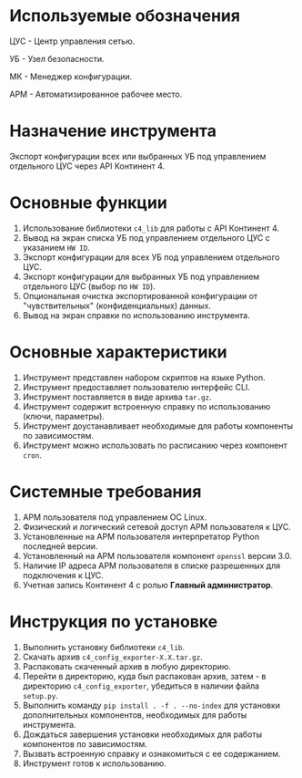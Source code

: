 # Используемые обозначения

ЦУС - Центр управления сетью.

УБ - Узел безопасности.

МК - Менеджер конфигурации.

АРМ - Автоматизированное рабочее место.

# Назначение инструмента

Экспорт конфигурации всех или выбранных УБ под управлением отдельного ЦУС через API Континент 4.

# Основные функции

1. Использование библиотеки `c4_lib` для работы с API Континент 4.
2. Вывод на экран списка УБ под управлением отдельного ЦУС с указанием `HW ID`.
3. Экспорт конфигурации для всех УБ под управлением отдельного ЦУС.
4. Экспорт конфигурации для выбранных УБ под управлением отдельного ЦУС (выбор по `HW ID`).
5. Опциональная очистка экспортированной конфигурации от "чувствительных" (конфиденциальных) данных.
6. Вывод на экран справки по использованию инструмента.

# Основные характеристики

1. Инструмент представлен набором скриптов на языке Python.
2. Инструмент предоставляет пользователю интерфейс CLI.
3. Инструмент поставляется в виде архива `tar.gz`.
4. Инструмент содержит встроенную справку по использованию (ключи, параметры).
5. Инструмент доустанавливает необходимые для работы компоненты по зависимостям.
6. Инструмент можно использовать по расписанию через компонент `cron`.

# Системные требования

1. АРМ пользователя под управлением ОС Linux.
2. Физический и логический сетевой доступ АРМ пользователя к ЦУС.
3. Установленные на АРМ пользователя интерпретатор Python последней версии.
4. Установленный на АРМ пользователя компонент `openssl` версии 3.0.
5. Наличие IP адреса АРМ пользователя в списке разрешенных для подключения к ЦУС.
6. Учетная запись Континент 4 с ролью **Главный администратор**.

# Инструкция по установке

1. Выполнить установку библиотеки `c4_lib`.
2. Скачать архив `c4_config_exporter-X.X.tar.gz`.
3. Распаковать скаченный архив в любую директорию.
4. Перейти в директорию, куда был распакован архив, затем - в директорию `c4_config_exporter`, убедиться в наличии файла `setup.py`.
5. Выполнить команду `pip install . -f . --no-index` для установки дополнительных компонентов, необходимых для работы инструмента.
6. Дождаться завершения установки необходимых для работы компонентов по зависимостям.
7. Вызвать встроенную справку и ознакомиться с ее содержанием.
8. Инструмент готов к использованию.
